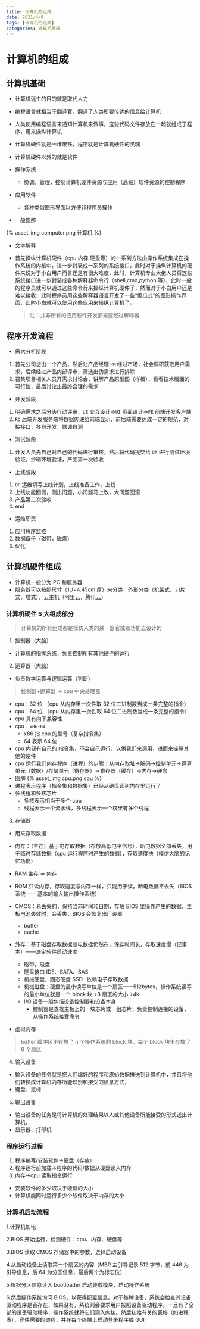 ```yaml
---
title: 计算机的组成
date: 2021/4/8
tags: [计算机的组成]
categories: 计算机基础
---
```


# 计算机的组成

## 计算机基础

- 计算机诞生的目的就是取代人力
- 编程语言就相当于翻译官，翻译了人类所要传达的信息给计算机
- 人类使用编程语言来通知计算机来做事，这些代码文件存放在一起就组成了程序，用来操纵计算机
- 计算机硬件就是一堆废铁，程序就是计算机硬件的灵魂

- 计算机硬件以外的就是软件

- 操作系统
  - 协调，管理，控制计算机硬件资源与应用（高级）软件资源的控制程序
- 应用软件

  - 各种类似图形界面以方便非程序员操作

- 一般图解

{% asset_img computer.png 计算机 %}

- 文字解释

- 首先操纵计算机硬件（cpu,内存,硬盘等）的一系列方法由操作系统集成在操作系统的内核中，进一步封装成一系列的系统接口，此时对于操纵计算机的硬件来说对于小白用户而言还是有很大难度，此时，计算机专业大佬人员将这些系统接口进一步封装成各种解释器命令行（shell,cmd,python 等），此时一般的程序员就可以通过这些命令行来操纵计算机硬件了，然而对于小白用户还是难以接收，此时程序员用这些解释器语言开发了一些“傻瓜式”的图形操作界面，此时小白就可以使用这些应用来操纵计算机了。
  > 注：并非所有的应用软件开发都需要经过解释器

## 程序开发流程

- 需求分析阶段

1. 首先公司想出一个产品，然后让产品经理 `PM` 经过市场，社会调研获取用户需求，后续经过产品内部评审，筛选出伪需求进行排除
2. 召集项目相关人员开需求讨论会，讲解产品原型图（样板），看看技术层面的可行性，最后讨论出最终合理的需求

- 开发阶段

1. 明确需求之后分头行动评审，`UE` 交互设计->`UI` 页面设计->`FE` 前端开发客户端
2. `RD` 后端开发服务端将数据传递给前端显示，前后端需要达成一定的规范，对接接口，各自开发，联调自测

- 测试阶段

1. 开发人员先自己对自己的代码进行审核，然后将代码提交给 `QA` 进行测试环境验证，沙箱环境验证，产品第一次验收

- 上线阶段

1. `OP` 运维填写上线计划，上线准备工作，上线
2. 上线功能回测，测出问题，小问题马上改，大问题回滚
3. 产品第二次验收
4. end

- 运维职责

1. 应用程序监控
2. 数据备份（磁带，磁盘）
3. 优化

## 计算机硬件组成

- 计算机一般分为 PC 和服务器
- 服务器可以按照尺寸（1U=4.45cm 厚）来分类，外形分类（机架式、刀片式、塔式），云主机（阿里云，腾讯云）

### 计算机硬件 5 大组成部分

> 计算机的所有组成都是模仿人类的某一器官或者功能去设计的

1. 控制器（大脑）

- 计算机的指挥系统，负责控制所有其他硬件的运行

2. 运算器（大脑）

- 负责数学运算与逻辑运算（判断）

> 控制器+运算器 => cpu 中央处理器

- cpu：32 位 （cpu 从内存里一次性取 32 位二进制数当成一条完整的指令）
- cpu：64 位 （cpu 从内存里一次性取 64 位二进制数当成一条完整的指令）
- cpu 具有向下兼容性
- cpu：`x86-64`
  - x86 指 cpu 的型号（复杂指令集）
  - 64 表示 64 位
- cpu 内部有自己的 指令集，不会自己运行，以供我们来调用，进而来操纵其他的硬件
- cpu 运行我们内存程序（进程）的步骤：从内存取址->解码->控制单元->运算单元（数据）/存储单元（寄存器）->寄存器（缓存）->内存->硬盘
- 图解
  {% asset_img cpu.png cpu %}
- 进程表示程序（指令集和数据集）已经从硬盘读到内存里运行了
- 多线程和多核芯片
  - 多核表示相当于多个 cpu
  - 线程表示一个流水线，多线程表示一个核里有多个线程

3. 存储器

- 用来存取数据
- 内存：（主存）基于电存取数据（存放高低电平信号），断电数据全部丢失，用于临时存储数据（cpu 运行程序时产生的数据），存取速度快（模仿大脑的记忆功能）
- RAM 主存 => 内存
- ROM 只读内存，存取速度与内存一样，只能用于读，断电数据不丢失（BIOS 系统—— 基本的输入输出操作系统）
- CMOS：易丢失的，保持当前时间和日期，存放 BIOS 里操作产生的数据，主板电池失效时，会丢失，BIOS 会恢复出厂设置
  - buffer
  - cache
- 外存：基于磁盘存取数据断电数据仍然在，保存时间长，存取速度慢（记事本）——决定软件启动速度

  - 磁带，磁盘
  - 硬盘接口 IDE、SATA、SAS
  - 机械硬盘，固态硬盘 SSD- 依赖电子存取数据
  - 机械磁盘：硬盘的最小读写单位是一个扇区——512bytes，操作系统读写的最小单位就是一个 block 块->8 扇区的大小->4k
  - I/O 设备一般包括设备控制器和设备本身
    - 控制器是查找主板上的一块芯片或一组芯片，负责控制连接的设备，从操作系统接受命令

- 虚拟内存

> buffer 缓冲区里存放了 n 个操作系统的 block 块，每个 block 块里存放了 8 个扇区

4. 输入设备

- 输入设备的任务就是把人们编好的程序和原始数据推送到计算机中，并且将他们转换成计算机内存所能识别和接受的信息方式，
- 键盘、鼠标

5. 输出设备

- 输出设备的任务是将计算机的处理结果以人或其他设备所能接受的形式送出计算机。
- 显示器、打印机

### 程序运行过程

1. 程序编写/安装软件->硬盘（存放）
2. 程序运行前加载->程序的代码/数据从硬盘读入内存
3. 内存->cpu 读取指令运行

- 安装软件的多少取决于硬盘的大小
- 计算机能同时运行多少个软件取决于内存的大小

### 计算机启动流程

1.计算机加电

2.BIOS 开始运行，检测硬件：cpu、内存、硬盘等

3.BIOS 读取 CMOS 存储器中的参数，选择启动设备

4.从启动设备上读取第一个扇区的内容（MBR 主引导记录 512 字节，前 446 为引导信息，后 64 为分区信息，最后两个为标志位）

5.根据分区信息读入 bootloader 启动装载模块，启动操作系统

6.然后操作系统询问 BIOS，以获得配置信息。对于每种设备，系统会检查其设备驱动程序是否存在，如果没有，系统则会要求用户按照设备驱动程序。一旦有了全部的设备驱动程序，操作系统就将它们调入内核。然后初始有关的表格（如进程表），穿件需要的进程，并在每个终端上启动登录程序或 GUI
